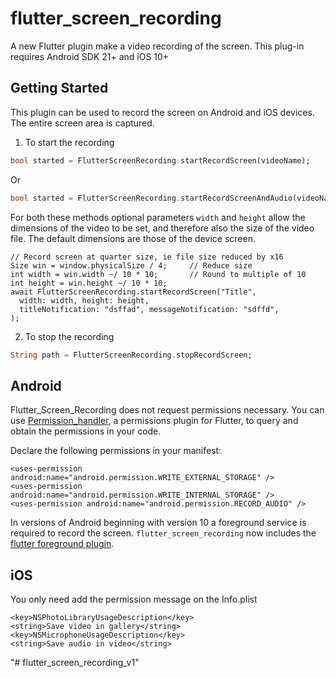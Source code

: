 # flutter_screen_recording

A new Flutter plugin  make a video recording of the screen. This plug-in 
requires Android SDK 21+ and iOS 10+

## Getting Started

This plugin can be used to record the screen on Android and iOS devices. The entire screen
area is captured.

1) To start the recording

```dart
bool started = FlutterScreenRecording.startRecordScreen(videoName);
```
Or

```dart
bool started = FlutterScreenRecording.startRecordScreenAndAudio(videoName);
```
For both these methods optional parameters `width` and `height` allow the dimensions of the 
video to be
set, and therefore also the size of the video file. The default dimensions are those
of the device screen.

```
// Record screen at quarter size, ie file size reduced by x16
Size win = window.physicalSize / 4;     // Reduce size
int width = win.width ~/ 10 * 10;       // Round to multiple of 10
int height = win.height ~/ 10 * 10;
await FlutterScreenRecording.startRecordScreen("Title",
  width: width, height: height,
  titleNotification: "dsffad", messageNotification: "sdffd",
);
```

2) To stop the recording

```dart
String path = FlutterScreenRecording.stopRecordScreen;
```

## Android

Flutter_Screen_Recording does not request permissions necessary. 
You can use [Permission_handler](https://pub.dev/packages/permission_handler), a permissions 
plugin for Flutter, to query and obtain the permissions in your code.
 
Declare the following permissions in your manifest:

```
<uses-permission android:name="android.permission.WRITE_EXTERNAL_STORAGE" />
<uses-permission android:name="android.permission.WRITE_INTERNAL_STORAGE" />
<uses-permission android:name="android.permission.RECORD_AUDIO" />
```

In versions of Android beginning with version 10 a foreground service is required to record 
the screen. `flutter_screen_recording` now includes 
the [flutter foreground plugin](https://pub.dev/packages/flutter_foreground_plugin). 

## iOS

You only need add the permission message on the Info.plist 

	<key>NSPhotoLibraryUsageDescription</key>
	<string>Save video in gallery</string>
	<key>NSMicrophoneUsageDescription</key>
	<string>Save audio in video</string>
"# flutter_screen_recording_v1" 
